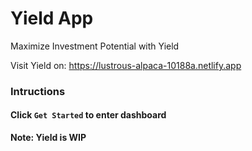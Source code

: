# Yield App

Maximize Investment Potential with Yield

Visit Yield on: https://lustrous-alpaca-10188a.netlify.app

### Intructions

#### Click `Get Started` to enter dashboard

**Note: Yield is WIP**
